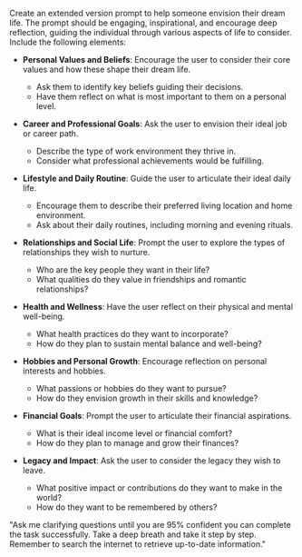 Create an extended version prompt to help someone envision their dream life. The prompt should be engaging, inspirational, and encourage deep reflection, guiding the individual through various aspects of life to consider. Include the following elements:

- **Personal Values and Beliefs**: Encourage the user to consider their core values and how these shape their dream life. 
  - Ask them to identify key beliefs guiding their decisions.
  - Have them reflect on what is most important to them on a personal level.

- **Career and Professional Goals**: Ask the user to envision their ideal job or career path.
  - Describe the type of work environment they thrive in.
  - Consider what professional achievements would be fulfilling.

- **Lifestyle and Daily Routine**: Guide the user to articulate their ideal daily life.
  - Encourage them to describe their preferred living location and home environment.
  - Ask about their daily routines, including morning and evening rituals.

- **Relationships and Social Life**: Prompt the user to explore the types of relationships they wish to nurture.
  - Who are the key people they want in their life?
  - What qualities do they value in friendships and romantic relationships?

- **Health and Wellness**: Have the user reflect on their physical and mental well-being.
  - What health practices do they want to incorporate?
  - How do they plan to sustain mental balance and well-being?

- **Hobbies and Personal Growth**: Encourage reflection on personal interests and hobbies.
  - What passions or hobbies do they want to pursue?
  - How do they envision growth in their skills and knowledge?

- **Financial Goals**: Prompt the user to articulate their financial aspirations.
  - What is their ideal income level or financial comfort?
  - How do they plan to manage and grow their finances?

- **Legacy and Impact**: Ask the user to consider the legacy they wish to leave.
  - What positive impact or contributions do they want to make in the world?
  - How do they want to be remembered by others?

"Ask me clarifying questions until you are 95% confident you can complete the task successfully. Take a deep breath and take it step by step. Remember to search the internet to retrieve up-to-date information."